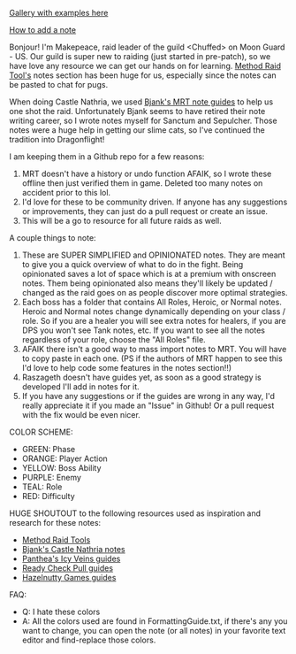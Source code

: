 [Gallery with examples here](https://imgur.com/gallery/82cnpSF)

[How to add a note](https://imgur.com/gallery/ejGGJtu)

Bonjour! I'm Makepeace, raid leader of the guild \<Chuffed> on Moon Guard - US. Our guild is super new to raiding (just started in pre-patch), so we have love any resource we can get our hands on for learning. [Method Raid Tool's](https://www.curseforge.com/wow/addons/method-raid-tools) notes section has been huge for us, especially since the notes can be pasted to chat for pugs.

When doing Castle Nathria, we used [Bjank's MRT note guides](https://www.reddit.com/r/CompetitiveWoW/comments/k5latn/bjanks_angryassignments_ert_notes_for_each_boss/) to help us one shot the raid. Unfortunately Bjank seems to have retired their note writing career, so I wrote notes myself for Sanctum and Sepulcher. Those notes were a huge help in getting our slime cats, so I've continued the tradition into Dragonflight!

I am keeping them in a Github repo for a few reasons:

1. MRT doesn't have a history or undo function AFAIK, so I wrote these offline then just verified them in game. Deleted too many notes on accident prior to this lol.
2. I'd love for these to be community driven. If anyone has any suggestions or improvements, they can just do a pull request or create an issue.
3. This will be a go to resource for all future raids as well.

A couple things to note:

1. These are SUPER SIMPLIFIED and OPINIONATED notes. They are meant to give you a quick overview of what to do in the fight. Being opinionated saves a lot of space which is at a premium with onscreen notes. Them being opinionated also means they'll likely be updated / changed as the raid goes on as people discover more optimal strategies.
2. Each boss has a folder that contains All Roles, Heroic, or Normal notes. Heroic and Normal notes change dynamically depending on your class / role. So if you are a healer you will see extra notes for healers, if you are DPS you won't see Tank notes, etc. If you want to see all the notes regardless of your role, choose the "All Roles" file.
3. AFAIK there isn't a good way to mass import notes to MRT. You will have to copy paste in each one. (PS if the authors of MRT happen to see this I'd love to help code some features in the notes section!!)
4. Raszageth doesn't have guides yet, as soon as a good strategy is developed I'll add in notes for it.
5. If you have any suggestions or if the guides are wrong in any way, I'd really appreciate it if you made an "Issue" in Github! Or a pull request with the fix would be even nicer.

COLOR SCHEME:

- GREEN: Phase
- ORANGE: Player Action
- YELLOW: Boss Ability
- PURPLE: Enemy
- TEAL: Role
- RED: Difficulty

HUGE SHOUTOUT to the following resources used as inspiration and research for these notes:

- [Method Raid Tools](https://www.curseforge.com/wow/addons/method-raid-tools)
- [Bjank's Castle Nathria notes](https://www.reddit.com/r/CompetitiveWoW/comments/k5latn/bjanks_angryassignments_ert_notes_for_each_boss/)
- [Panthea's Icy Veins guides](https://www.icy-veins.com/wow/raid-guide-eranog-vault-of-the-incarnates)
- [Ready Check Pull guides](https://www.youtube.com/watch?v=WE4QO3FX0Ug&list=PLhx6nABtx9XMVKGICrjCnGfempm98vX68)
- [Hazelnutty Games guides](https://www.youtube.com/watch?v=Y4dexVl9alU&list=PLHBcemKOV_HYQiZO1UCKUGcPoqejzoawa)

FAQ:

- Q: I hate these colors
- A: All the colors used are found in FormattingGuide.txt, if there's any you want to change, you can open the note (or all notes) in your favorite text editor and find-replace those colors.
